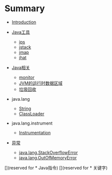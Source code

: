# Summary

* [Introduction](README.md)


* [Java工具](book/tools/README.md)
    * [jps](book/tools/jps.md)
    * [jstack](book/tools/jstack.md)
    * [jmap](book/tools/jmap.md)
    * [jhat](book/tools/jhat.md)

* [Java相关]()
    * [monitor](book/language/monitor.md)
    * [JVM的运行时数据区域](book/language/jvm-memory-structure.md)
    * [垃圾回收](book/language/gc.md)

* java.lang
    * [String](book/java.lang/String.md)
    * [ClassLoader](book/java.lang/ClassLoader.md)

* java.lang.instrument
    * [Instrumentation](book/java.lang.instrument/Instrumentation.md)

* [异常](book/exception/exception.md)
    * [java.lang.StackOverflowError](book/exception/StackOverflowError.md)
    * [java.lang.OutOfMemoryError](book/exception/OutOfMemoryError.md)

[](reserved for * Java指令)
[](reserved for * 关键字)